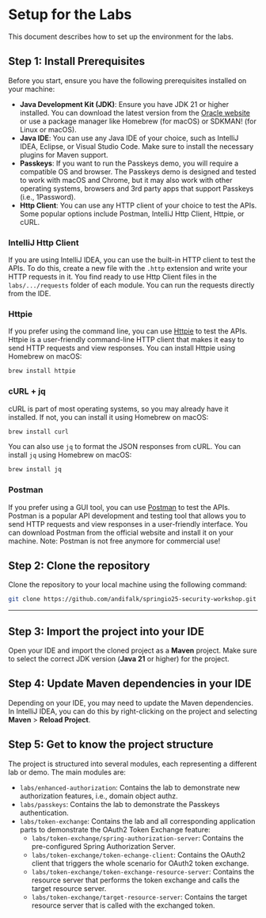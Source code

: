 # Setup for the Labs

This document describes how to set up the environment for the labs.

## Step 1: Install Prerequisites

Before you start, ensure you have the following prerequisites installed on your machine:
- **Java Development Kit (JDK)**: Ensure you have JDK 21 or higher installed. You can download the latest version from the [Oracle website](https://www.oracle.com/java/technologies/javase/jdk21-archive-downloads.html) or use a package manager like Homebrew (for macOS) or SDKMAN! (for Linux or macOS).
- **Java IDE**: You can use any Java IDE of your choice, such as IntelliJ IDEA, Eclipse, or Visual Studio Code. Make sure to install the necessary plugins for Maven support.
- **Passkeys**: If you want to run the Passkeys demo, you will require a compatible OS and browser. The Passkeys demo is designed and tested to work with macOS and Chrome, but it may also work with other operating systems, browsers and 3rd party apps that support Passkeys (i.e., 1Password).
- **Http Client**: You can use any HTTP client of your choice to test the APIs. Some popular options include Postman, IntelliJ Http Client, Httpie, or cURL.

### IntelliJ Http Client

If you are using IntelliJ IDEA, you can use the built-in HTTP client to test the APIs. To do this, create a new file with the `.http` extension and write your HTTP requests in it. You find ready to use Http Client files in the `labs/.../requests` folder of each module. You can run the requests directly from the IDE.

### Httpie

If you prefer using the command line, you can use [Httpie](https://httpie.io/) to test the APIs. Httpie is a user-friendly command-line HTTP client that makes it easy to send HTTP requests and view responses. You can install Httpie using Homebrew on macOS:

```bash
brew install httpie
```

### cURL + jq

cURL is part of most operating systems, so you may already have it installed. If not, you can install it using Homebrew on macOS:

```bash
brew install curl
```

You can also use `jq` to format the JSON responses from cURL. You can install `jq` using Homebrew on macOS:

```bash
brew install jq
```
### Postman

If you prefer using a GUI tool, you can use [Postman](https://www.postman.com/) to test the APIs. Postman is a popular API development and testing tool that allows you to send HTTP requests and view responses in a user-friendly interface. You can download Postman from the official website and install it on your machine. Note: Postman is not free anymore for commercial use!

## Step 2: Clone the repository

Clone the repository to your local machine using the following command:

```bash
git clone https://github.com/andifalk/springio25-security-workshop.git
```

---

## Step 3: Import the project into your IDE

Open your IDE and import the cloned project as a **Maven** project. Make sure to select the correct JDK version (**Java 21** or higher) for the project.

## Step 4: Update Maven dependencies in your IDE

Depending on your IDE, you may need to update the Maven dependencies. In IntelliJ IDEA, you can do this by right-clicking on the project and selecting **Maven** > **Reload Project**.

## Step 5: Get to know the project structure

The project is structured into several modules, each representing a different lab or demo. The main modules are:

- `labs/enhanced-authorization`: Contains the lab to demonstrate new authorization features, i.e., domain object authz.
- `labs/passkeys`: Contains the lab to demonstrate the Passkeys authentication.
- `labs/token-exchange`: Contains the lab and all corresponding application parts to demonstrate the OAuth2 Token Exchange feature:
  - `labs/token-exchange/spring-authorization-server`: Contains the pre-configured Spring Authorization Server.
  - `labs/token-exchange/token-echange-client`: Contains the OAuth2 client that triggers the whole scenario for OAuth2 token exchange.
  - `labs/token-exchange/token-exchange-resource-server`: Contains the resource server that performs the token exchange and calls the target resource server.
  - `labs/token-exchange/target-resource-server`: Contains the target resource server that is called with the exchanged token.